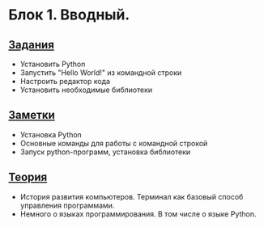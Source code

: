 # Блок 1. Вводный.

## [Задания](./Задания.md)
* Установить Python
* Запустить "Hello World!" из командной строки
* Настроить редактор кода
* Установить необходимые библиотеки

## [Заметки](./Заметки.md)
* Установка Python
* Основные команды для работы с командной строкой
* Запуск python-программ, установка библиотеки

## [Теория](./Теория.md)
* История развития компьютеров. Терминал как базовый способ управления программами.
* Немного о языках программирования. В том числе о языке Python.

